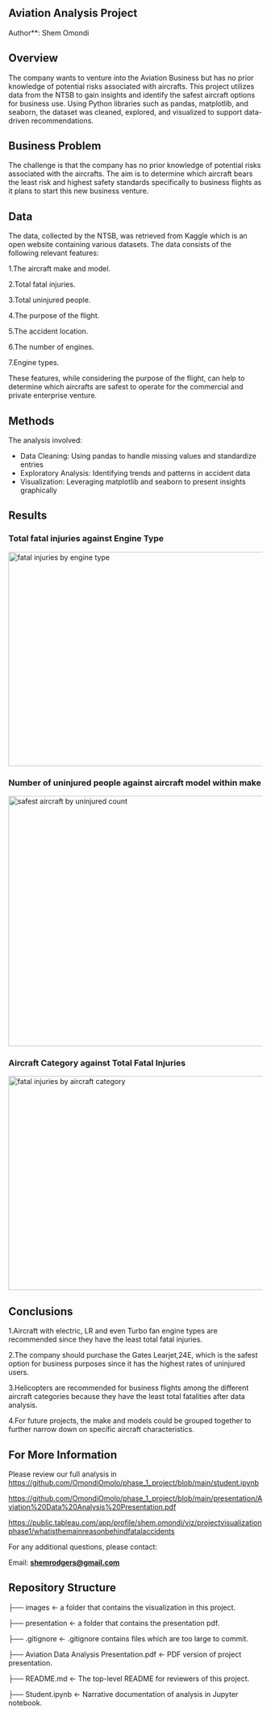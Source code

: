 ## Aviation Analysis Project
Author**: Shem Omondi

## Overview

The company wants to venture into the Aviation Business but has no prior knowledge of potential risks associated with aircrafts. This project utilizes data from the NTSB to gain insights and identify the safest aircraft options for business use. Using Python libraries such as pandas, matplotlib, and seaborn, the dataset was cleaned, explored, and visualized to support data-driven recommendations.

## Business Problem

The challenge is that the company has no prior knowledge of potential risks associated with the aircrafts.
The aim is to determine which aircraft bears the least risk and highest safety standards specifically to business flights as it plans to start this new business venture.

## Data

The data, collected by the NTSB, was retrieved from Kaggle which is an open website containing various datasets.
The data consists of the following relevant features:

1.The aircraft make and model. 

2.Total fatal injuries.

3.Total uninjured people.

4.The purpose of the flight.

5.The accident location.

6.The number of engines.

7.Engine types.

These features, while considering the purpose of the flight, can help to determine which aircrafts are safest to operate for the commercial and private enterprise venture.

## Methods

The analysis involved:
- Data Cleaning: Using pandas to handle missing values and standardize entries
- Exploratory Analysis: Identifying trends and patterns in accident data
- Visualization: Leveraging matplotlib and seaborn to present insights graphically


## Results

### Total fatal injuries against Engine Type

<img width="712" height="424" alt="fatal injuries by engine type" src="https://github.com/user-attachments/assets/ccc53560-032f-4b5b-b119-12002e825e2a" />




### Number of uninjured people against aircraft model within make 
<img width="856" height="496" alt="safest aircraft by uninjured count" src="https://github.com/user-attachments/assets/cc1728fe-5c1c-44ac-aa03-1d3ee7a8b79e" />




### Aircraft Category against Total Fatal Injuries
<img width="712" height="424" alt="fatal injuries by aircraft category" src="https://github.com/user-attachments/assets/219f689d-35c4-494c-9318-d8fbf17639cc" />



## Conclusions

1.Aircraft with electric, LR and even Turbo fan engine types are recommended since they have the least total fatal injuries.

2.The company should purchase the Gates Learjet,24E, which is the safest option for business purposes since it has the highest rates of uninjured users.

3.Helicopters are recommended for business flights among the different aircraft categories because they have the least total fatalities after data analysis.

4.For future projects, the make and models could be grouped together to further narrow down on specific aircraft characteristics.

## For More Information

Please review our full analysis in https://github.com/OmondiOmolo/phase_1_project/blob/main/student.ipynb 

https://github.com/OmondiOmolo/phase_1_project/blob/main/presentation/Aviation%20Data%20Analysis%20Presentation.pdf 

https://public.tableau.com/app/profile/shem.omondi/viz/projectvisualizationphase1/whatisthemainreasonbehindfatalaccidents

For any additional questions, please contact:

Email: **shemrodgers@gmail.com**

## Repository Structure


├── images                                   <- a folder that contains the visualization in this project.

├── presentation                             <- a folder that contains the presentation pdf.

├── .gitignore                               <- .gitignore contains files which are too large to commit.

├── Aviation Data Analysis Presentation.pdf  <- PDF version of project presentation.

├── README.md                                <- The top-level README for reviewers of this project.

├── Student.ipynb                            <- Narrative documentation of analysis in Jupyter notebook.

